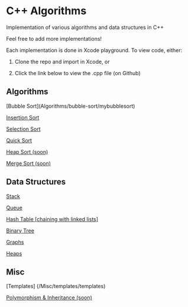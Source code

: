 # C++ Algorithms
Implementation of various algorithms and data structures in C++

Feel free to add more implementations!

Each implementation is done in Xcode playground. To view code, either:

1. Clone the repo and import in Xcode, or

2. Click the link below to view the .cpp file (on Github)

<h2>Algorithms</h2>
[Bubble Sort](Algorithms/bubble-sort/mybubblesort)

[Insertion Sort](https://github.com/johnsliao/insertion-and-selection-sort/tree/master/insertion%20selection%20sort/insertion%20selection%20sort)

[Selection Sort](https://github.com/johnsliao/insertion-and-selection-sort/tree/master/insertion%20selection%20sort/insertion%20selection%20sort)

[Quick Sort](Algorithms/quick%20sort)

[Heap Sort (soon)](/)

[Merge Sort (soon)](/)

<h2>Data Structures</h2>

[Stack](Data%20Structures/stacks/stacks)

[Queue](Data%20Structures/Queues/Queues)

[Hash Table [chaining with linked lists]](Data%20Structures/hash%20tables/hash%20tables)

[Binary Tree](Data%20Structures/binary%20tree/binary%20tree)

[Graphs](Data%20Structures/graphs/graphs)

[Heaps](Data%20Structures/heap/heap)

<h2> Misc </h3>

[Templates] (/Misc/templates/templates)

[Polymorphism & Inheritance (soon)](/)
